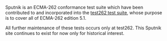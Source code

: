 Sputnik is an ECMA-262 conformance test suite which have been contributed to and incorporated into the [test262 test suite](http://test262.ecmascript.org/default.html), whose purpose is to cover all of ECMA-262 edition 5.1.

All further maintenance of these tests occurs only at test262. This Sputnik site continues to exist for now only for historical interest.